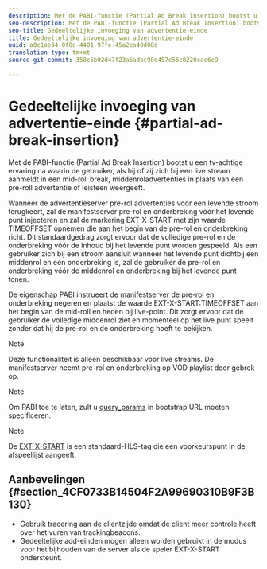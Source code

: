 ```yaml
---
description: Met de PABI-functie (Partial Ad Break Insertion) bootst u een tv-achtige ervaring na waarin de gebruiker, als hij of zij zich bij een live stream aanmeldt in een mid-roll break, middenroladvertenties in plaats van een pre-roll advertentie of leisteen weergeeft.
seo-description: Met de PABI-functie (Partial Ad Break Insertion) bootst u een tv-achtige ervaring na waarin de gebruiker, als hij of zij zich bij een live stream aanmeldt in een mid-roll break, middenroladvertenties in plaats van een pre-roll advertentie of leisteen weergeeft.
seo-title: Gedeeltelijke invoeging van advertentie-einde
title: Gedeeltelijke invoeging van advertentie-einde
uuid: a0c1ae34-0f8d-4401-97fe-45a2ea40d08d
translation-type: tm+mt
source-git-commit: 358c5b02d47f23a6adbc98e457e56c8220cae6e9

---
```



# Gedeeltelijke invoeging van advertentie-einde {#partial-ad-break-insertion}

Met de PABI-functie (Partial Ad Break Insertion) bootst u een tv-achtige ervaring na waarin de gebruiker, als hij of zij zich bij een live stream aanmeldt in een mid-roll break, middenroladvertenties in plaats van een pre-roll advertentie of leisteen weergeeft.

Wanneer de advertentieserver pre-rol advertenties voor een levende stroom terugkeert, zal de manifestserver pre-rol en onderbreking vóór het levende punt injecteren en zal de markering EXT-X-START met zijn waarde TIMEOFFSET opnemen die aan het begin van de pre-rol en onderbreking richt. Dit standaardgedrag zorgt ervoor dat de volledige pre-rol en de onderbreking vóór de inhoud bij het levende punt worden gespeeld. Als een gebruiker zich bij een stroom aansluit wanneer het levende punt dichtbij een middenrol en een onderbreking is, zal de gebruiker de pre-rol en onderbreking vóór de middenrol en onderbreking bij het levende punt tonen.

De eigenschap PABI instrueert de manifestserver de pre-rol en onderbreking negeren en plaatst de waarde EXT-X-START:TIMEOFFSET aan het begin van de mid-roll en heden bij live-point. Dit zorgt ervoor dat de gebruiker de volledige middenrol ziet en momenteel op het live punt speelt zonder dat hij de pre-rol en de onderbreking hoeft te bekijken.

>[!NOTE]
>
>Deze functionaliteit is alleen beschikbaar voor live streams. De manifestserver neemt pre-rol en onderbreking op VOD playlist door gebrek op.

>[!NOTE]
>
>Om PABI toe te laten, zult u [query_params](../../msapi-topics/ms-getting-started/ms-api-query-params.md) in bootstrap URL moeten specificeren.

>[!NOTE]
>
>De [EXT-X-START](https://tools.ietf.org/html/rfc8216#section-4.3.5.2) is een standaard-HLS-tag die een voorkeurspunt in de afspeellijst aangeeft.

## Aanbevelingen {#section_4CF0733B14504F2A99690310B9F3B130}

* Gebruik tracering aan de clientzijde omdat de client meer controle heeft over het vuren van trackingbeacons.
* Gedeeltelijke add-einden mogen alleen worden gebruikt in de modus voor het bijhouden van de server als de speler EXT-X-START ondersteunt.